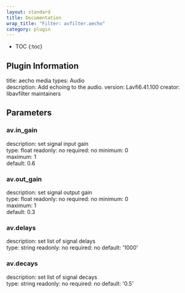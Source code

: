 ```yaml
---
layout: standard
title: Documentation
wrap_title: "Filter: avfilter.aecho"
category: plugin
---
```

* TOC
{:toc}

## Plugin Information

title: aecho
media types:
Audio  
description: Add echoing to the audio.
version: Lavfi6.41.100
creator: libavfilter maintainers

## Parameters

### av.in_gain

description:
set signal input gain  
type: float
readonly: no
required: no
minimum: 0  
maximum: 1  
default: 0.6  

### av.out_gain

description:
set signal output gain  
type: float
readonly: no
required: no
minimum: 0  
maximum: 1  
default: 0.3  

### av.delays

description:
set list of signal delays  
type: string
readonly: no
required: no
default: '1000'  

### av.decays

description:
set list of signal decays  
type: string
readonly: no
required: no
default: '0.5'  

